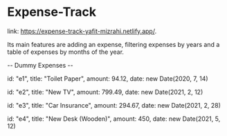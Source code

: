 # Expense-Track

link: https://expense-track-yafit-mizrahi.netlify.app/.

Its main features are adding an expense, filtering expenses by years and a table of expenses by months of the year.

-- Dummy Expenses --

id: "e1", title: "Toilet Paper", amount: 94.12, date: new Date(2020, 7, 14)

id: "e2", title: "New TV", amount: 799.49, date: new Date(2021, 2, 12)

id: "e3", title: "Car Insurance", amount: 294.67, date: new Date(2021, 2, 28)

id: "e4", title: "New Desk (Wooden)", amount: 450, date: new Date(2021, 5, 12)
